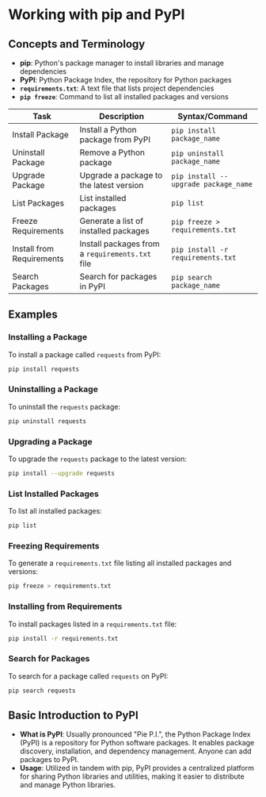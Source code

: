 # Working with pip and PyPI

## Concepts and Terminology

- **pip**: Python's package manager to install libraries and manage dependencies
- **PyPI**: Python Package Index, the repository for Python packages
- **`requirements.txt`**: A text file that lists project dependencies
- **`pip freeze`**: Command to list all installed packages and versions

| Task                      | Description                                               | Syntax/Command                                     |
|---------------------------|-----------------------------------------------------------|----------------------------------------------------|
| Install Package           | Install a Python package from PyPI                        | `pip install package_name`                         |
| Uninstall Package         | Remove a Python package                                   | `pip uninstall package_name`                       |
| Upgrade Package           | Upgrade a package to the latest version                   | `pip install --upgrade package_name`               |
| List Packages             | List installed packages                                   | `pip list`                                         |
| Freeze Requirements       | Generate a list of installed packages                     | `pip freeze > requirements.txt`                    |
| Install from Requirements | Install packages from a `requirements.txt` file           | `pip install -r requirements.txt`                  |
| Search Packages           | Search for packages in PyPI                               | `pip search package_name`                          |

## Examples

### Installing a Package

To install a package called `requests` from PyPI:

```bash
pip install requests
```

### Uninstalling a Package

To uninstall the `requests` package:

```bash
pip uninstall requests
```

### Upgrading a Package

To upgrade the `requests` package to the latest version:

```bash
pip install --upgrade requests
```

### List Installed Packages

To list all installed packages:

```bash
pip list
```

### Freezing Requirements

To generate a `requirements.txt` file listing all installed packages and versions:

```bash
pip freeze > requirements.txt
```

### Installing from Requirements

To install packages listed in a `requirements.txt` file:

```bash
pip install -r requirements.txt
```

### Search for Packages

To search for a package called `requests` on PyPI:

```bash
pip search requests
```

## Basic Introduction to PyPI

- **What is PyPI**: Usually pronounced "Pie P.I.", the Python Package Index (PyPI) is a repository for Python software packages. It enables package discovery, installation, and dependency management. Anyone can add packages to PyPI.
- **Usage**: Utilized in tandem with pip, PyPI provides a centralized platform for sharing Python libraries and utilities, making it easier to distribute and manage Python libraries.
